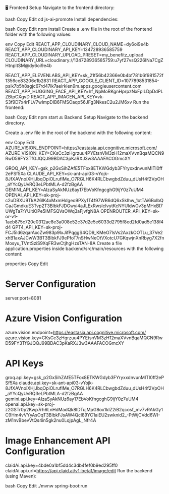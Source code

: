 
🖥️ Frontend Setup
Navigate to the frontend directory:

bash
Copy
Edit
cd js-ai-promote
Install dependencies:

bash
Copy
Edit
npm install
Create a .env file in the root of the frontend folder with the following values:

env
Copy
Edit
REACT_APP_CLOUDINARY_CLOUD_NAME=dy6oi9e4b
REACT_APP_CLOUDINARY_API_KEY=134728936585759
REACT_APP_CLOUDINARY_UPLOAD_PRESET=my_benefitz_upload
CLOUDINARY_URL=cloudinary://134728936585759:u7yf27vsQ226INa7CgZHtnpItSM@dy6oi9e4b

REACT_APP_ELEVENLABS_API_KEY=sk_21f56b42366e0b4bf781b6f981572f1356ce83206e1b2831
REACT_APP_GOOGLE_CLIENT_ID=1077898531854-psik7b5h8sgjc67rd47ik7aeirklen9m.apps.googleusercontent.com
REACT_APP_HUGGING_FACE_API_KEY=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
REACT_APP_IMAGEN_API_KEY=vk-S3f9D7x4rFLV7wImpDIB6FMSOaqo56JFg3NkesC2u2JM6xv
Run the frontend:

bash
Copy
Edit
npm start
🔙 Backend Setup
Navigate to the backend directory.

Create a .env file in the root of the backend with the following content:

env
Copy
Edit
AZURE_VISION_ENDPOINT=https://eastasia.api.cognitive.microsoft.com/
AZURE_VISION_KEY=CKsCc3zHgrzuu4PYEtsnVM3zH12maXVvnBqaMQCN9RwD59FY3TfGJQQJ99BDAC3pKaRXJ3w3AAAFACOGmcXY

GROQ_API_KEY=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
CLAUDE_API_KEY=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
GEMINI_API_KEY=AIzaSyAkNUz6ay17EbVoKfngcghG9ijY0z7uUM4
OPENAI_API_KEY=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
OPENROUTER_API_KEY=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
GPT4_API_KEY=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
Create a file application.properties inside backend/src/main/resources with the following content:

properties
Copy
Edit
# Server Configuration
server.port=8081

# Azure Vision Configuration
azure.vision.endpoint=https://eastasia.api.cognitive.microsoft.com/
azure.vision.key=CKsCc3zHgrzuu4PYEtsnVM3zH12maXVvnBqaMQCN9RwD59FY3TfGJQQJ99BDAC3pKaRXJ3w3AAAFACOGmcXY

# API Keys
groq.api.key=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
claude.api.key=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
gemini.api.key=AIzaSyAkNUz6ay17EbVoKfngcghG9ijY0z7uUM4
openai.api.key=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

# Image Enhancement API Configuration
claidAi.api.key=4bde0a1bf5dd4c3db4fef0b9ed295ff0
claidAi.api.url=https://api.claid.ai/v1-beta1/image/edit
Run the backend (using Maven):

bash
Copy
Edit
./mvnw spring-boot:run
